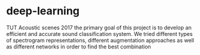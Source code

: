 # deep-learning
TUT Acoustic scenes 2017
the primary goal of this project is to develop an 
efficient and accurate sound classification system. 
We tried different types of spectrogram representations, different augmentation approaches  as well as different networks in order to find the best combination
